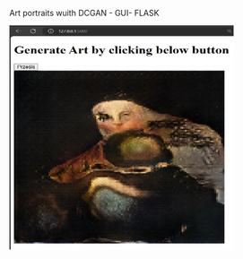 Art portraits wuith DCGAN  - GUI- FLASK


<img src="https://github.com/proteus21/COMPUTER-VISION/blob/main/11_Art_portraits_with_DCGAN/APP/output/DCGAN.JPG?raw=true" width="400" height ="400">
